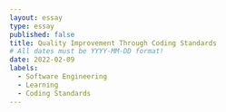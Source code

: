 ```yaml
---
layout: essay
type: essay
published: false
title: Quality Improvement Through Coding Standards
# All dates must be YYYY-MM-DD format!
date: 2022-02-09
labels:
  - Software Engineering
  - Learning
  - Coding Standards
---
```

